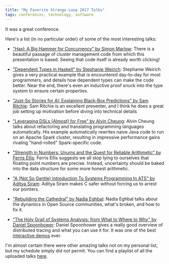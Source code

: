 ```yaml
---
title: "My Favorite Strange Loop 2017 Talks"
tags: conferences, technology, software
---
```


It was a great conference.

Here's a list (in no particular order) of some of the most interesting talks:

- ["Haxl: A Big Hammer for Concurrency" by Simon Marlow](https://www.youtube.com/watch?v=sT6VJkkhy0o&list=PLcGKfGEEONaDzd0Hkn2f1talsTu1HLDYu&index=2):
  There is a beautiful passage of cluster management code from which this
  presentation is based. Seeing that code itself is already worth clicking!

- ["Dependent Types in Haskell" by Stephanie Weirich](https://www.youtube.com/watch?v=wNa3MMbhwS4&index=32&list=PLcGKfGEEONaDzd0Hkn2f1talsTu1HLDYu):
  Stephanie Weirich gives a very practical example that is encountered
  day-to-day for most programmers, and details how dependent types can make the
  code better.  Near the end, there's even an inductive proof snuck into the
  type system to ensure certain properties.

- ["Just-So Stories for AI: Explaining Black-Box Predictions" by Sam
  Ritchie](https://www.youtube.com/watch?v=DiWkKqZChF0&index=22&list=PLcGKfGEEONaDzd0Hkn2f1talsTu1HLDYu):
  Sam Ritchie is an excellent presenter, and I think he does a great job
  setting up motivation before diving into technical details

- ["Leveraging DSLs (Almost) for Free" by Alvin Cheung](https://www.youtube.com/watch?v=shDoux5Dcyk&list=PLcGKfGEEONaDzd0Hkn2f1talsTu1HLDYu&index=25):
  Alvin Cheung talks about refactoring and translating programming languages
  automatically. His example automatically rewrites naive Java code to run on
  an Apache Spark cluster, resulting in impressive performance gains rivaling
  "hand-rolled" Spark-specific code.

- ["Strength in Numbers: Unums and the Quest for Reliable Arithmetic" by Ferris Ellis](https://www.youtube.com/watch?v=nVNYjmj_qbY&index=33&list=PLcGKfGEEONaDzd0Hkn2f1talsTu1HLDYu):
  Ferris Ellis suggests we all stop lying to ourselves that floating point
  numbers are precise. Instead, uncertainty should be baked into the data
  structure for some more honest arithmetic.

- ["A (Not So Gentle) Introduction To Systems Programming In ATS" by Aditya Siram](https://www.youtube.com/watch?v=zt0OQb1DBko&list=PLcGKfGEEONaDzd0Hkn2f1talsTu1HLDYu&index=13):
  Aditya Siram makes C safer without forcing us to arrest our pointers.

- ["Rebuilding the Cathedral" by Nadia Eghbal](https://www.youtube.com/watch?v=VS6IpvTWwkQ&index=2&list=PLcGKfGEEONaDzd0Hkn2f1talsTu1HLDYu):
  Nadia Eghbal talks about the dynamics in Open Source communities, what's
  broken, and how to fix it.

- ["The Holy Grail of Systems Analysis: from What to Where to Why" by Daniel Spoonhower](https://www.youtube.com/watch?v=3u-td4vZYHU&index=63&list=PLcGKfGEEONaDzd0Hkn2f1talsTu1HLDYu):
  Daniel Spoonhower gives a really good overview of distributed tracing and
  what you can use it for. It was one of the best [interactive
  demos](http://donut.zone) ever.

I'm almost certain there were other amazing talks not on my personal list, but
my schedule simply did not permit. You can find a playlist of all the uploaded
talks
[here](https://www.youtube.com/playlist?list=PLcGKfGEEONaDzd0Hkn2f1talsTu1HLDYu).
